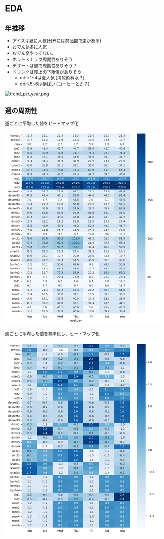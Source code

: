 # EDA
## 年推移
* アイスは夏に人気(分布には商品間で差がある)
* おでんは冬に人気
* おでん夏やってない。
* ホットスナック周期性ありそう
* デザートは週で周期性ありそう？
* ドリンクは売上の下限値がありそう
    * drink1~4は夏人気 (清涼飲料水？)
    * drink5~6は横ばい (コーヒーとか？)

![trend_per_year.png](../work/eda/trend_per_year.png)

## 週の周期性

週ごとに平均した値をヒートマップ化

![trend_per_week.png](../work/eda/trend_per_week.png)

週ごとに平均した値を標準化し、ヒートマップ化

![trend_std_per_week.png](../work/eda/trend_std_per_week.png)

